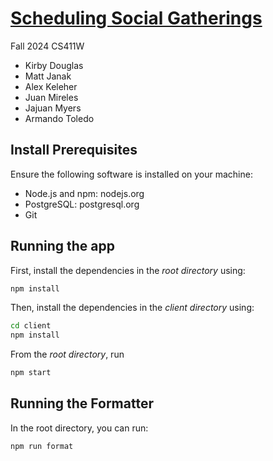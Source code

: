 # [Scheduling Social Gatherings](https://alexkeleher.github.io/social-app-cs410/)

Fall 2024 CS411W

-   Kirby Douglas
-   Matt Janak
-   Alex Keleher
-   Juan Mireles
-   Jajuan Myers
-   Armando Toledo

## Install Prerequisites

Ensure the following software is installed on your machine:

-   Node.js and npm: nodejs.org
-   PostgreSQL: postgresql.org
-   Git

## Running the app

First, install the dependencies in the _root directory_ using:

```bash
npm install
```

Then, install the dependencies in the _client directory_ using:

```bash
cd client
npm install
```

From the _root directory_, run

```bash
npm start
```

## Running the Formatter
In the root directory, you can run:
```bash
npm run format
```
